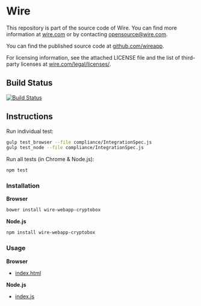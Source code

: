 # Wire

This repository is part of the source code of Wire. You can find more information at [wire.com](https://wire.com) or by contacting opensource@wire.com.

You can find the published source code at [github.com/wireapp](https://github.com/wireapp).

For licensing information, see the attached LICENSE file and the list of third-party licenses at [wire.com/legal/licenses/](https://wire.com/legal/licenses/).

## Build Status

[![Build Status](https://travis-ci.org/wireapp/wire-webapp-cryptobox.svg?branch=master)](https://travis-ci.org/wireapp/wire-webapp-cryptobox)

## Instructions

Run individual test:

```bash
gulp test_browser --file compliance/IntegrationSpec.js
gulp test_node --file compliance/IntegrationSpec.js
```

Run all tests (in Chrome & Node.js):

```bash
npm test
```

### Installation

**Browser**

```bash
bower install wire-webapp-cryptobox
```

**Node.js**

```bash
npm install wire-webapp-cryptobox
```

### Usage

**Browser**

- [index.html](./dist/index.html)

**Node.js**

- [index.js](./dist/index.js) 
